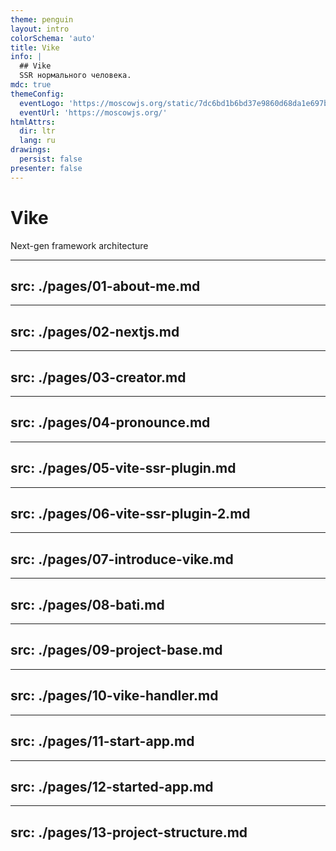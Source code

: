 ```yaml
---
theme: penguin
layout: intro
colorSchema: 'auto'
title: Vike
info: |
  ## Vike
  SSR нормального человека.
mdc: true
themeConfig:
  eventLogo: 'https://moscowjs.org/static/7dc6bd1b6bd37e9860d68da1e697bae7/d966b/logo.png'
  eventUrl: 'https://moscowjs.org/'
htmlAttrs:
  dir: ltr
  lang: ru
drawings:
  persist: false
presenter: false
---
```


<style>
    html.dark .prose {
        --un-prose-body: white;
    }
</style>

# Vike
Next-gen framework architecture


---
src: ./pages/01-about-me.md
---

---
src: ./pages/02-nextjs.md
---

---
src: ./pages/03-creator.md
---

---
src: ./pages/04-pronounce.md
---

---
src: ./pages/05-vite-ssr-plugin.md
---

---
src: ./pages/06-vite-ssr-plugin-2.md
---

---
src: ./pages/07-introduce-vike.md
---

---
src: ./pages/08-bati.md
---

---
src: ./pages/09-project-base.md
---

---
src: ./pages/10-vike-handler.md
---

---
src: ./pages/11-start-app.md
---
---
src: ./pages/12-started-app.md
---
---
src: ./pages/13-project-structure.md
---